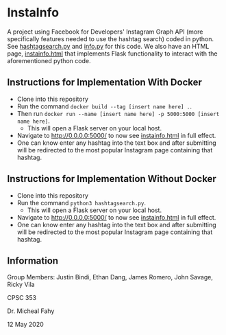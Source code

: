 # InstaInfo

A project using Facebook for Developers' Instagram Graph API (more specifically features needed to use the hashtag search) coded in python. See [hashtagsearch.py](https://github.com/rvila08/instainfo/blob/master/hashtagsearch.py) and [info.py](https://github.com/rvila08/instainfo/blob/master/info.py) for this code. We also have an HTML page, [instainfo.html](https://github.com/rvila08/instainfo/blob/master/templates/instainfo.html) that implements Flask functionality to interact with the aforementioned python code. 

## Instructions for Implementation With Docker

* Clone into this repository
* Run the command `docker build --tag [insert name here] .`.
* Then run `docker run --name [insert name here] -p 5000:5000 [insert name here]`.
  * This will open a Flask server on your local host.
* Navigate to http://0.0.0.0:5000/ to now see [instainfo.html](https://github.com/rvila08/instainfo/blob/master/templates/instainfo.html) in full effect.
* One can know enter any hashtag into the text box and after submitting will be redirected to the most popular Instagram page containing that hashtag.


## Instructions for Implementation Without Docker

* Clone into this repository
* Run the command `python3 hashtagsearch.py`.
  * This will open a Flask server on your local host.
* Navigate to http://0.0.0.0:5000/ to now see [instainfo.html](https://github.com/rvila08/instainfo/blob/master/templates/instainfo.html) in full effect.
* One can know enter any hashtag into the text box and after submitting will be redirected to the most popular Instagram page containing that hashtag.

## Information

Group Members: Justin Bindi, Ethan Dang, James Romero, John Savage, Ricky Vila


CPSC 353 


Dr. Micheal Fahy


12 May 2020
